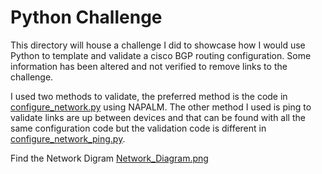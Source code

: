 # Python Challenge

This directory will house a challenge I did to showcase how I would use Python to template and validate a cisco BGP routing configuration. Some information has been altered and not verified to remove links to the challenge. 

I used two methods to validate, the preferred method is the code in [configure_network.py](configure_network.py) using NAPALM. The other method I used is ping to validate links are up between devices and that can be found with all the same configuration code but the validation code is different in [configure_network_ping.py](configure_network_ping.py). 

Find the Network Digram [Network_Diagram.png](Network_Diagram.png)
